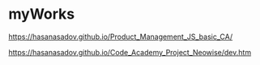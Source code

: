 # myWorks
https://hasanasadov.github.io/Product_Management_JS_basic_CA/

https://hasanasadov.github.io/Code_Academy_Project_Neowise/dev.htm
